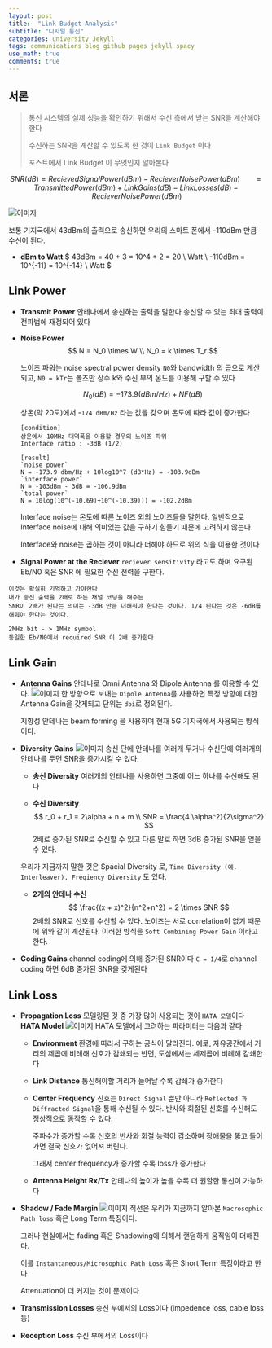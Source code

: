 ```yaml
---
layout: post
title:  "Link Budget Analysis"
subtitle: "디지털 통신"
categories: university Jekyll
tags: communications blog github pages jekyll spacy
use_math: true
comments: true
---
```


## 서론
> 통신 시스템의 실제 성능을 확인하기 위해서 수신 측에서 받는 SNR을 계산해야 한다
>
> 수신하는 SNR을 계산할 수 있도록 한 것이 `Link Budget` 이다
>
> 포스트에서 Link Budget 이 무엇인지 알아본다

$$
SNR(dB) = Recieved Signal Power(dBm) - Reciever Noise Power(dBm) \
\ \ \ \ \ \ = Transmitted Power(dBm) + Link Gains(dB) - Link Losses(dB) - Reciever Noise Power(dBm)
$$

![이미지](https://ekspertos.github.io/assets/img/university/2021-10-17-Link-Budget.PNG)

보통 기지국에서 43dBm의 출력으로 송신하면 우리의 스마트 폰에서 -110dBm 만큼 수신이 된다.
- __dBm to Watt__
  $
  43dBm = 40 + 3 = 10^4 * 2 = 20 \ Watt \\
  -110dBm = 10^{-11} = 10^{-14} \ Watt
  $

## Link Power
- __Transmit Power__
  안테나에서 송신하는 출력을 말한다
  송신할 수 있는 최대 출력이 전파법에 재정되어 있다

- __Noise Power__
  $$
  N = N_0 \times W \\
  N_0 = k \times T_r
  $$

  노이즈 파워는 noise spectral power density `N0`와 bandwidth 의 곱으로 계산되고, `N0 = kTr`는 볼츠만 상수 k와 수신 부의 온도를 이용해 구할 수 있다

  $$
  N_0(dB) = -173.9(dBm/Hz) + NF(dB)
  $$

  상온(약 20도)에서 -`174 dBm/Hz` 라는 값을 갖으며 온도에 따라 값이 증가한다

  ```
  [condition]
  상온에서 10MHz 대역폭을 이용할 경우의 노이즈 파워
  Interface ratio : -3dB (1/2)

  [result]
  `noise power`
  N = -173.9 dbm/Hz + 10log10^7 (dB*Hz) = -103.9dBm
  `interface power`
  N = -103dBm - 3dB = -106.9dBm
  `total power`
  N = 10log(10^(-10.69)+10^(-10.39))) = -102.2dBm
  ```
  Interface noise는 온도에 따른 노이즈 외의 노이즈들을 말한다. 일반적으로 Interface noise에 대해 의미있는 값을 구하기 힘들기 때문에 고려하지 않는다.

  Interface와 noise는 곱하는 것이 아니라 더해야 하므로 위의 식을 이용한 것이다


- __Signal Power at the Reciever__
  `reciever sensitivity` 라고도 하며 요구된 Eb/N0 혹은 SNR 에 필요한 수신 전력을 구한다.




```
이것은 확실히 기억하고 가야한다
내가 송신 출력을 2배로 하든 채널 코딩을 해주든
SNR이 2배가 된다는 의미는 -3dB 만큼 더해줘야 한다는 것이다. 1/4 된다는 것은 -6dB를 해줘야 한다는 것이다.
```
```
2MHz bit - > 1MHz symbol
동일한 Eb/N0에서 required SNR 이 2배 증가한다
```


## Link Gain
- __Antenna Gains__
  안테나로 Omni Antenna 와 Dipole Antenna 를 이용할 수 있다.
  ![이미지](https://cdn.shopify.com/s/files/1/1970/9543/t/12/assets/image-omni-combined.png?50163)
  한 방향으로 보내는 `Dipole Antenna`를 사용하면 특정 방향에 대한 Antenna Gain을 갖게되고 단위는 `dbi`로 정의된다.

  지향성 안테나는 beam forming 을 사용하며 현재 5G 기지국에서 사용되는 방식이다.



- __Diversity Gains__
  ![이미지](https://media.springernature.com/lw685/springer-static/image/art%3A10.1186%2Fs13638-019-1366-8/MediaObjects/13638_2019_1366_Fig3_HTML.png)
  송신 단에 안테나를 여러개 두거나 수신단에 여러개의 안테나를 두면 SNR을 증가시킬 수 있다.
  - __송신 Diversity__
    여러개의 안테나를 사용하면 그중에 어느 하나를 수신해도 된다

  - __수신 Diversity__
  $$
  r_0 + r_1 = 2\alpha + n + m \\
  SNR = \frac{4 \alpha^2}{2\sigma^2}
  $$
  2배로 증가된 SNR로 수신할 수 있고 다른 말로 하면 3dB 증가된 SNR을 얻을 수 있다.


  우리가 지금까지 말한 것은 Spacial Diversity 로, `Time Diversity (예. Interleaver), Freqiency Diversity` 도 있다.


  - __2개의 안테나 수신__
  $$
  \frac{(x + x)^2}{n^2+n^2} = 2 \times SNR
  $$
  2배의 SNR로 신호를 수신할 수 있다. 노이즈는 서로 correlation이 없기 때문에 위와 같이 계산된다.
  이러한 방식을 `Soft Combining Power Gain` 이라고 한다.

- __Coding Gains__
  channel coding에 의해 증가된 SNR이다
  `C = 1/4`로 channel coding 하면 6dB 증가된 SNR을 갖게된다



## Link Loss

- __Propagation Loss__
  모델링된 것 중 가장 많이 사용되는 것이 `HATA 모델`이다
  __HATA Model__
  ![이미지](https://ekspertos.github.io/assets/img/university/2021-10-17-HATA.PNG)
  HATA 모델에서 고려하는 파라미터는 다음과 같다

  - __Environment__
    환경에 따라서 구하는 공식이 달라진다. 예로, 자유공간에서 거리의 제곱에 비례해 신호가 감쇄되는 반면, 도심에서는 세제곱에 비례해 감쇄한다

  - __Link Distance__
    통신해야할 거리가 늘어날 수록 감쇄가 증가한다

  - __Center Frequency__
    신호는 `Direct Signal` 뿐만 아니라 `Reflected 과 Diffracted Signal`을 통해 수신될 수 있다. 반사와 회절된 신호를 수신해도 정상적으로 동작할 수 있다.

    주파수가 증가할 수록 신호의 반사와 회절 능력이 감소하며 장애물을 뚫고 들어가면 결국 신호가 없어져 버린다.

    그래서 center frequency가 증가할 수록 loss가 증가한다

  - __Antenna Height Rx/Tx__
    안테나의 높이가 높을 수록 더 원할한 통신이 가능하다

- __Shadow / Fade Margin__
  ![이미지](https://ars.els-cdn.com/content/image/3-s2.0-B9780080508030500125-f07-06-9780080508030.gif)
  직선은 우리가 지금까지 알아본  `Macrosophic Path loss` 혹은 Long Term 특징이다.

  그러나 현실에서는 fading 혹은 Shadowing에 의해서 랜덤하게 움직임이 더해진다.

  이를 `Instantaneous/Microsophic Path Loss` 혹은 Short Term 특징이라고 한다

  Attenuation이 더 커지는 것이 문제이다

- __Transmission Losses__
  송신 부에서의 Loss이다 (impedence loss, cable loss 등)
- __Reception Loss__
  수신 부에서의 Loss이다
